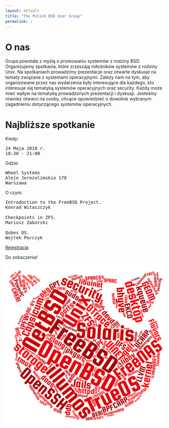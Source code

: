 ```yaml
---
layout: default
title: "The Polish BSD User Group"
permalink: /
---
```

<h1>O nas</h1>
<p>
Grupa powstała z myślą o promowaniu systemów z rodziny BSD. Organizujemy spotkania, które zrzeszają miłośników systemów z rodziny Unix. Na spotkaniach prowadzimy prezentacje oraz otwarte dyskusje na tematy związane z systemami operacyjnymi. Zależy nam na tym, aby organizowane przez nas wydarzenia były interesujące dla każdego, kto interesuje się tematyką systemów operacyjnych oraz security. Każdy może mieć wpływ na tematykę prowadzonych prezentacji i dyskusji. Jesteśmy również otwarci na osoby, chcące opowiedzieć o dowolnie wybranym zagadnieniu dotyczącego systemów operacyjnych.</p>


<h1>Najbliższe spotkanie</h1>

Kiedy:
<pre>
24 Maja 2018 r.
18:30 - 21:00
</pre>
Gdzie:
<pre>
Wheel Systems
Aleje Jerozolimskie 178
Warszawa
</pre>
O czym:
<pre>
Introduction to the FreeBSD Project.
Konrad Witaszczyk

Checkpoints in ZFS.
Mariusz Zaborski

Qubes OS.
Wojtek Porczyk
</pre>

<a href="http://bit.ly/bsd-pl-1">Rejestracja</a>

Do zobaczenia!

![Topics](bsd-words-cloud.png)

